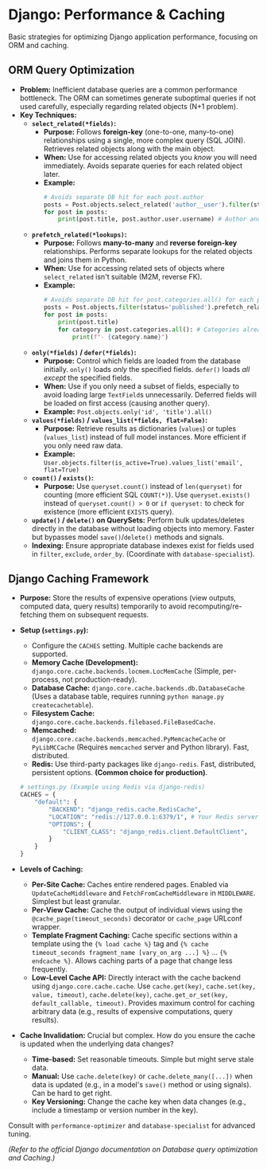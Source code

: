 # Django: Performance & Caching

Basic strategies for optimizing Django application performance, focusing on ORM and caching.

## ORM Query Optimization

*   **Problem:** Inefficient database queries are a common performance bottleneck. The ORM can sometimes generate suboptimal queries if not used carefully, especially regarding related objects (N+1 problem).
*   **Key Techniques:**
    *   **`select_related(*fields)`:**
        *   **Purpose:** Follows **foreign-key** (one-to-one, many-to-one) relationships using a single, more complex query (SQL JOIN). Retrieves related objects along with the main object.
        *   **When:** Use for accessing related objects you *know* you will need immediately. Avoids separate queries for each related object later.
        *   **Example:**
            ```python
            # Avoids separate DB hit for each post.author
            posts = Post.objects.select_related('author__user').filter(status='published')
            for post in posts:
                print(post.title, post.author.user.username) # Author and User data already fetched
            ```
    *   **`prefetch_related(*lookups)`:**
        *   **Purpose:** Follows **many-to-many** and **reverse foreign-key** relationships. Performs separate lookups for the related objects and joins them in Python.
        *   **When:** Use for accessing related sets of objects where `select_related` isn't suitable (M2M, reverse FK).
        *   **Example:**
            ```python
            # Avoids separate DB hit for post.categories.all() for each post
            posts = Post.objects.filter(status='published').prefetch_related('categories')
            for post in posts:
                print(post.title)
                for category in post.categories.all(): # Categories already fetched in a separate query
                    print(f"- {category.name}")
            ```
    *   **`only(*fields)` / `defer(*fields)`:**
        *   **Purpose:** Control which fields are loaded from the database initially. `only()` loads *only* the specified fields. `defer()` loads *all except* the specified fields.
        *   **When:** Use if you only need a subset of fields, especially to avoid loading large `TextField`s unnecessarily. Deferred fields will be loaded on first access (causing another query).
        *   **Example:** `Post.objects.only('id', 'title').all()`
    *   **`values(*fields)` / `values_list(*fields, flat=False)`:**
        *   **Purpose:** Retrieve results as dictionaries (`values`) or tuples (`values_list`) instead of full model instances. More efficient if you only need raw data.
        *   **Example:** `User.objects.filter(is_active=True).values_list('email', flat=True)`
    *   **`count()` / `exists()`:**
        *   **Purpose:** Use `queryset.count()` instead of `len(queryset)` for counting (more efficient SQL `COUNT(*)`). Use `queryset.exists()` instead of `queryset.count() > 0` or `if queryset:` to check for existence (more efficient `EXISTS` query).
    *   **`update()` / `delete()` on QuerySets:** Perform bulk updates/deletes directly in the database without loading objects into memory. Faster but bypasses model `save()`/`delete()` methods and signals.
    *   **Indexing:** Ensure appropriate database indexes exist for fields used in `filter`, `exclude`, `order_by`. (Coordinate with `database-specialist`).

## Django Caching Framework

*   **Purpose:** Store the results of expensive operations (view outputs, computed data, query results) temporarily to avoid recomputing/re-fetching them on subsequent requests.
*   **Setup (`settings.py`):**
    *   Configure the `CACHES` setting. Multiple cache backends are supported.
    *   **Memory Cache (Development):** `django.core.cache.backends.locmem.LocMemCache` (Simple, per-process, not production-ready).
    *   **Database Cache:** `django.core.cache.backends.db.DatabaseCache` (Uses a database table, requires running `python manage.py createcachetable`).
    *   **Filesystem Cache:** `django.core.cache.backends.filebased.FileBasedCache`.
    *   **Memcached:** `django.core.cache.backends.memcached.PyMemcacheCache` or `PyLibMCCache` (Requires `memcached` server and Python library). Fast, distributed.
    *   **Redis:** Use third-party packages like `django-redis`. Fast, distributed, persistent options. **(Common choice for production)**.
    ```python
    # settings.py (Example using Redis via django-redis)
    CACHES = {
        "default": {
            "BACKEND": "django_redis.cache.RedisCache",
            "LOCATION": "redis://127.0.0.1:6379/1", # Your Redis server URL
            "OPTIONS": {
                "CLIENT_CLASS": "django_redis.client.DefaultClient",
            }
        }
    }
    ```
*   **Levels of Caching:**
    *   **Per-Site Cache:** Caches entire rendered pages. Enabled via `UpdateCacheMiddleware` and `FetchFromCacheMiddleware` in `MIDDLEWARE`. Simplest but least granular.
    *   **Per-View Cache:** Cache the output of individual views using the `@cache_page(timeout_seconds)` decorator or `cache_page` URLconf wrapper.
    *   **Template Fragment Caching:** Cache specific sections within a template using the `{% load cache %}` tag and `{% cache timeout_seconds fragment_name [vary_on_arg ...] %}` ... `{% endcache %}`. Allows caching parts of a page that change less frequently.
    *   **Low-Level Cache API:** Directly interact with the cache backend using `django.core.cache.cache`. Use `cache.get(key)`, `cache.set(key, value, timeout)`, `cache.delete(key)`, `cache.get_or_set(key, default_callable, timeout)`. Provides maximum control for caching arbitrary data (e.g., results of expensive computations, query results).

*   **Cache Invalidation:** Crucial but complex. How do you ensure the cache is updated when the underlying data changes?
    *   **Time-based:** Set reasonable timeouts. Simple but might serve stale data.
    *   **Manual:** Use `cache.delete(key)` or `cache.delete_many([...])` when data is updated (e.g., in a model's `save()` method or using signals). Can be hard to get right.
    *   **Key Versioning:** Change the cache key when data changes (e.g., include a timestamp or version number in the key).

Consult with `performance-optimizer` and `database-specialist` for advanced tuning.

*(Refer to the official Django documentation on Database query optimization and Caching.)*
